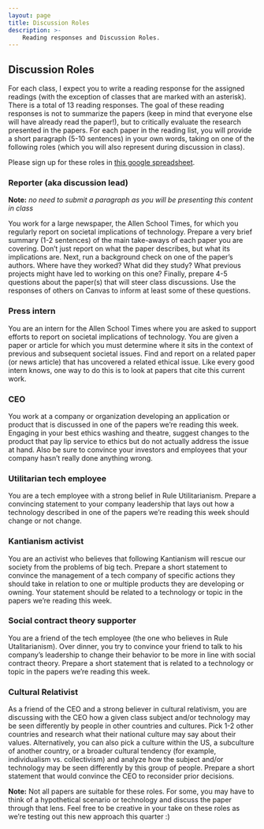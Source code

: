 ```yaml
---
layout: page
title: Discussion Roles
description: >-
    Reading responses and Discussion Roles.
---
```



## Discussion Roles


For each class, I expect you to write a reading response for the assigned readings (with the exception of classes that are marked with an asterisk). There is a total of 13 reading responses. The goal of these reading responses is not to summarize the papers (keep in mind that everyone else will have already read the paper!), but to critically evaluate the research presented in the papers. For each paper in the reading list, you will provide a short paragraph (5-10 sentences) in your own words, taking on one of the following roles (which you will also represent during discussion in class).


Please sign up for these roles in [this google spreadsheet](https://docs.google.com/spreadsheets/d/1OFsnFdCWmfNH2_KaAchdIwk9wFVshqs3JxTu57-UuuI/edit#gid=0).



### Reporter (aka discussion lead)

**Note:** *no need to submit a paragraph as you will be presenting this content in class*

You work for a large newspaper, the Allen School Times, for which you regularly report on societal implications of technology. Prepare a very brief summary (1-2 sentences) of the main take-aways of each paper you are covering. Don’t just report on what the paper describes, but what its implications are. Next, run a background check on one of the paper’s authors. Where have they worked? What did they study? What previous projects might have led to working on this one? Finally, prepare 4-5 questions about the paper(s) that will steer class discussions. Use the responses of others on Canvas to inform at least some of these questions. 

### Press intern

You are an intern for the Allen School Times where you are asked to support efforts to report on societal implications of technology. You are given a paper or article for which you must determine where it sits in the context of previous and subsequent societal issues. Find and report on a related paper (or news article) that has uncovered a related ethical issue. Like every good intern knows, one way to do this is to look at papers that cite this current work.

### CEO

You work at a company or organization developing an application or product that is discussed in one of the papers we’re reading this week. Engaging in your best ethics washing and theatre, suggest changes to the product that pay lip service to ethics but do not actually address the issue at hand. Also be sure to convince your investors and employees that your company hasn’t really done anything wrong. 

### Utilitarian tech employee

You are a tech employee with a strong belief in Rule Utilitarianism. Prepare a convincing statement to your company leadership  that lays out how a technology described in one of the papers we’re reading this week should change or not change. 

### Kantianism activist

You are an activist who believes that following  Kantianism will rescue our society from the problems of big tech. Prepare a short statement to convince the management of a tech company of specific actions they should take in relation to one or multiple products they are developing or owning. Your statement should be related to a technology or topic in the papers we’re reading this week.   

### Social contract theory supporter

You are a friend of the tech employee (the one who believes in Rule Utalitarianism). Over dinner, you try to convince your friend to talk to his company’s leadership to change their behavior to be more in line with social contract theory. Prepare a short statement that is related to a technology or topic in the papers we’re reading this week. 

### Cultural Relativist

As a friend of the CEO and a strong believer in cultural relativism, you are discussing with the CEO how a given class subject and/or technology may be seen differently by people in other countries and cultures. Pick 1-2 other countries and research what their national culture may say about their values. Alternatively, you can also pick a culture within the US, a subculture of another country, or a broader cultural tendency (for example, individualism vs. collectivism) and analyze how the subject and/or technology may be seen differently by this group of people. Prepare a short statement that would convince the CEO to reconsider prior decisions.


**Note:** Not all papers are suitable for these roles. For some, you may have to think of a hypothetical scenario or technology and discuss the paper through that lens. Feel free to be creative in your take on these roles as we’re testing out this new approach this quarter :) 
